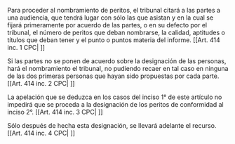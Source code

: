 Para proceder al nombramiento de peritos, el tribunal citará a las partes a una audiencia, que tendrá lugar con sólo las que asistan y en la cual se fijará primeramente por acuerdo de las partes, o en su defecto por el tribunal, el número de peritos que deban nombrarse, la calidad, aptitudes o títulos que deban tener y el punto o puntos materia del informe. [[Art. 414 inc. 1 CPC| ]]

Si las partes no se ponen de acuerdo sobre la designación de las personas, hará el nombramiento el tribunal, no pudiendo recaer en tal caso en ninguna de las dos primeras personas que hayan sido propuestas por cada parte. [[Art. 414 inc. 2 CPC| ]]

La apelación que se deduzca en los casos del inciso 1° de este artículo no impedirá que se proceda a la designación de los peritos de conformidad al inciso 2°. [[Art. 414 inc. 3 CPC| ]]

Sólo después de hecha esta designación, se llevará adelante el recurso. [[Art. 414 inc. 4 CPC| ]]